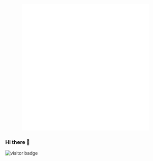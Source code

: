 
<div align="center">
    <img src="https://raw.githubusercontent.com/brandonswansfeger/brandonswansfeger/c54409da24f5447c5eed4891bdc13ab1efedbcdd/banner_twocolors.svg?token=AU7TZPECX22IJ2C5R46NFFLBXCFW6" width="400" height="400" alt="css-in-readme">
</div>

### Hi there 👋
![visitor badge](https://visitor-badge.glitch.me/badge?page_id=brandonswansfeger.visitor-badge)
<!--
**brandonswansfeger/brandonswansfeger** is a ✨ _special_ ✨ repository because its `README.md` (this file) appears on your GitHub profile.
![visitors](https://visitor-badge.glitch.me/badge?page_id=brandonswansfeger.brandonswansfeger)
Here are some ideas to get you started:

- 🔭 I’m currently working on ...
- 🌱 I’m currently learning ...
- 👯 I’m looking to collaborate on ...
- 🤔 I’m looking for help with ...
- 💬 Ask me about ...
- 📫 How to reach me: ...
- 😄 Pronouns: ...
- ⚡ Fun fact: ...
-->
